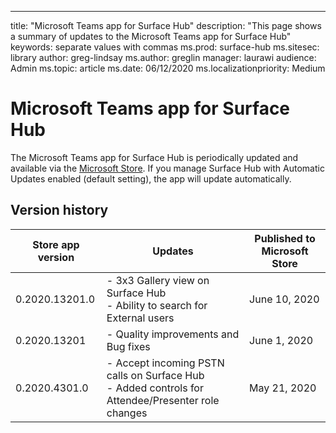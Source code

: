 ---
title: "Microsoft Teams app for Surface Hub"
description: "This page shows a summary of updates to the Microsoft Teams app for Surface Hub"
keywords: separate values with commas
ms.prod: surface-hub
ms.sitesec: library
author: greg-lindsay
ms.author: greglin
manager: laurawi
audience: Admin
ms.topic: article
ms.date: 06/12/2020
ms.localizationpriority: Medium

# Microsoft Teams app for Surface Hub

The Microsoft Teams app for Surface Hub is periodically updated and available via the [Microsoft Store](https://www.microsoft.com/store/apps/windows). If you manage Surface Hub with Automatic Updates enabled (default setting), the app will update automatically.
 

## Version history

| **Store app version** | **Updates**                                                                                         | **Published to Microsoft Store** |
| --------------------- | --------------------------------------------------------------------------------------------------- | -------------------------------- |
| 0.2020.13201.0        | - 3x3 Gallery view on Surface Hub<br>- Ability to search for External users                         | June 10, 2020<br>           |
| 0.2020.13201          | - Quality improvements and Bug fixes                                                                | June 1, 2020<br>            |
| 0.2020.4301.0         | - Accept incoming PSTN calls on Surface Hub<br>- Added controls for Attendee/Presenter role changes | May 21, 2020                     |


